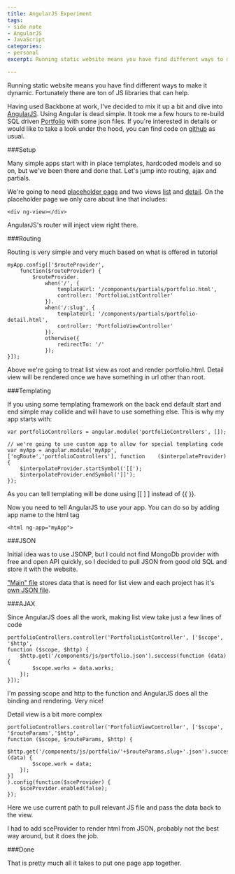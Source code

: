 ```yaml
---
title: AngularJS Experiment
tags:
- side note
- AngularJS
- JavaScript
categories:
- personal
excerpt: Running static website means you have find different ways to make it faster. Fortunately there are ton of JS libraries that can help.

---
```



Running static website means you have find different ways to make it dynamic. Fortunately there are ton of JS libraries that can help.

Having used Backbone at work, I've decided to mix it up a bit and dive into [AngularJS](https://angularjs.org/). Using Angular is dead simple. It took me a few hours to re-build SQL driven [Portfolio](/portfolio/#/) with some json files. If you're interested in details or would like to take a look under the hood, you can find code on [github](https://github.com/mikhailkozlov/mikhailkozlov.github.io/blob/master/components/js/app.js) as usual. 


###Setup

Many simple apps start with in place templates, hardcoded models and so on, but we've been there and done that. Let's jump into routing, ajax and partials.

We're going to need [placeholder page](https://github.com/mikhailkozlov/mikhailkozlov.github.io/blob/master/portfolio/index.html#L49) and two views [list](https://github.com/mikhailkozlov/mikhailkozlov.github.io/blob/master/components/partials/portfolio.html) and [detail](https://github.com/mikhailkozlov/mikhailkozlov.github.io/blob/master/components/partials/portfolio-detail.html). On the placeholder page we only care about line that includes:

    <div ng-view></div>
    
AngularJS's router will inject view right there.

###Routing

Routing is very simple and very much based on what is offered in tutorial

    myApp.config(['$routeProvider',
    	function($routeProvider) {
        	$routeProvider.
	            when('/', {
    	            templateUrl: '/components/partials/portfolio.html',
	                controller: 'PortfolioListController'
    	        }).
            	when('/:slug', {
        	        templateUrl: '/components/partials/portfolio-detail.html',
                	controller: 'PortfolioViewController'
	            }).
    	        otherwise({
        	        redirectTo: '/'
            	});
    }]);

Above we're going to treat list view as root and render portfolio.html. Detail view will be rendered once we have something in url other than root. 

###Templating

If you using some templating framework on the back end default start and end simple may collide and will have to use something else. This is why my app starts with:

	var portfolioControllers = angular.module('portfolioControllers', []);

	// we're going to use custom app to allow for special templating code
	var myApp = angular.module('myApp', ['ngRoute','portfolioControllers'], function 	($interpolateProvider) {
	    $interpolateProvider.startSymbol('[[');
	    $interpolateProvider.endSymbol(']]');
	});

As you can tell templating will be done using [[  ] ] instead of \{\{ \}\}.

Now you need to tell AngularJS to use your app. You can do so by adding app name to the html tag

	<html ng-app="myApp"> 
	
###JSON

Initial idea was to use JSONP, but I could not find MongoDb provider with free and open API quickly, so I decided to pull JSON from good old SQL and store it with the website. 

["Main" file](https://github.com/mikhailkozlov/mikhailkozlov.github.io/blob/master/components/js/portfolio.json) stores data that is need for list view and each project has it's [own JSON file](https://github.com/mikhailkozlov/mikhailkozlov.github.io/tree/master/components/js/portfolio).

###AJAX

Since AngularJS does all the work, making list view take just a few lines of code

	portfolioControllers.controller('PortfolioListController', ['$scope', '$http',
    function ($scope, $http) {
        $http.get('/components/js/portfolio.json').success(function (data) {
            $scope.works = data.works;
        });
    }]);

I'm passing scope and http to the function and AngularJS does all the binding and rendering. Very nice!

Detail view is a bit more complex

	portfolioControllers.controller('PortfolioViewController', ['$scope', '$routeParams','$http',
    function ($scope, $routeParams, $http) {
        $http.get('/components/js/portfolio/'+$routeParams.slug+'.json').success(function (data) {
            $scope.work = data;
        });
    }]
	).config(function($sceProvider) {
        $sceProvider.enabled(false);
    });

Here we use current path to pull relevant JS file and pass the data back to the view. 

I had to add sceProvider to render html from JSON, probably not the best way around, but it does the job.

###Done 

That is pretty much all it takes to put one page app together. 

